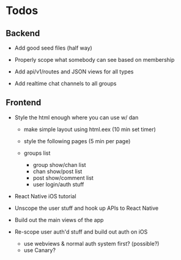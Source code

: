 # Todos

## Backend

- Add good seed files (half way)

- Properly scope what somebody can see based on membership

- Add api/v1/routes and JSON views for all types

- Add realtime chat channels to all groups

## Frontend

- Style the html enough where you can use w/ dan

  - make simple layout using html.eex (10 min set timer)

  - style the following pages (5 min per page)

  - groups list
    - group show/chan list
    - chan show/post list
    - post show/comment list
    - user login/auth stuff

- React Native iOS tutorial

- Unscope the user stuff and hook up APIs to React Native

- Build out the main views of the app

- Re-scope user auth'd stuff and build out auth on iOS
  - use webviews & normal auth system first? (possible?)
  - use Canary?
